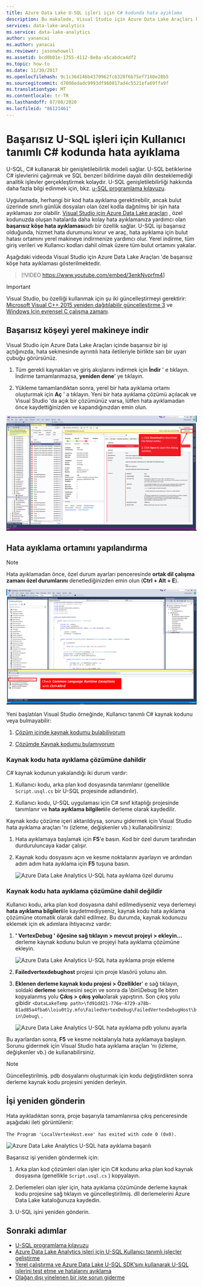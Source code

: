 ```yaml
---
title: Azure Data Lake U-SQL işleri için C# kodunda hata ayıklama
description: Bu makalede, Visual Studio için Azure Data Lake Araçları kullanarak U-SQL başarısız olan bir köşeyi nasıl ayıklayacağınız açıklanır.
services: data-lake-analytics
ms.service: data-lake-analytics
author: yanancai
ms.author: yanacai
ms.reviewer: jasonwhowell
ms.assetid: bcd0b01e-1755-4112-8e8a-a5cabdca4df2
ms.topic: how-to
ms.date: 11/30/2017
ms.openlocfilehash: 9c1c36d146b4370962fc6328f6b75ef7160e28b5
ms.sourcegitcommit: d7008edadc9993df960817ad4c5521efa69ffa9f
ms.translationtype: MT
ms.contentlocale: tr-TR
ms.lasthandoff: 07/08/2020
ms.locfileid: "86121461"
---
```

# <a name="debug-user-defined-c-code-for-failed-u-sql-jobs"></a>Başarısız U-SQL işleri için Kullanıcı tanımlı C# kodunda hata ayıklama

U-SQL, C# kullanarak bir genişletilebilirlik modeli sağlar. U-SQL betiklerine C# işlevlerini çağırmak ve SQL benzeri bildirime dayalı dilin desteklemediği analitik işlevler gerçekleştirmek kolaydır. U-SQL genişletilebilirliği hakkında daha fazla bilgi edinmek için, bkz. [u-SQL programlama kılavuzu](https://docs.microsoft.com/azure/data-lake-analytics/data-lake-analytics-u-sql-programmability-guide#use-user-defined-functions-udf). 

Uygulamada, herhangi bir kod hata ayıklama gerektirebilir, ancak bulut üzerinde sınırlı günlük dosyaları olan özel kodla dağıtılmış bir işin hata ayıklaması zor olabilir. [Visual Studio için Azure Data Lake araçları](https://aka.ms/adltoolsvs) , özel kodunuzda oluşan hatalarda daha kolay hata ayıklamanıza yardımcı olan **başarısız köşe hata ayıklaması**adlı bir özellik sağlar. U-SQL işi başarısız olduğunda, hizmet hata durumunu korur ve araç, hata ayıklama için bulut hatası ortamını yerel makineye indirmenize yardımcı olur. Yerel indirme, tüm giriş verileri ve Kullanıcı kodları dahil olmak üzere tüm bulut ortamını yakalar.

Aşağıdaki videoda Visual Studio için Azure Data Lake Araçları 'de başarısız köşe hata ayıklaması gösterilmektedir.

> [!VIDEO https://www.youtube.com/embed/3enkNvprfm4]
>

> [!IMPORTANT]
> Visual Studio, bu özelliği kullanmak için şu iki güncelleştirmeyi gerektirir: [Microsoft Visual C++ 2015 yeniden dağıtılabilir güncelleştirme 3](https://www.microsoft.com/en-us/download/details.aspx?id=53840) ve [Windows Için evrensel C çalışma zamanı](https://www.microsoft.com/download/details.aspx?id=50410).
>

## <a name="download-failed-vertex-to-local-machine"></a>Başarısız köşeyi yerel makineye indir

Visual Studio için Azure Data Lake Araçları içinde başarısız bir işi açtığınızda, hata sekmesinde ayrıntılı hata iletileriyle birlikte sarı bir uyarı çubuğu görürsünüz.

1. Tüm gerekli kaynakları ve giriş akışlarını indirmek için **İndir** ' e tıklayın. İndirme tamamlanmazsa, **yeniden dene**' ye tıklayın.

2. Yükleme tamamlandıktan sonra, yerel bir hata ayıklama ortamı oluşturmak için **Aç** ' a tıklayın. Yeni bir hata ayıklama çözümü açılacak ve Visual Studio 'da açık bir çözümünüz varsa, lütfen hata ayıklamadan önce kaydettiğinizden ve kapandığınızdan emin olun.

![Azure Data Lake Analytics U-SQL hata ayıklama Visual Studio indirme köşesi](./media/data-lake-analytics-debug-u-sql-jobs/data-lake-analytics-download-vertex.png)

## <a name="configure-the-debugging-environment"></a>Hata ayıklama ortamını yapılandırma

> [!NOTE]
> Hata ayıklamadan önce, özel durum ayarları penceresinde **ortak dil çalışma zamanı özel durumlarını** denetlediğinizden emin olun (**Ctrl + Alt + E**).

![Azure Data Lake Analytics U-SQL hata ayıklama Visual Studio ayarı](./media/data-lake-analytics-debug-u-sql-jobs/data-lake-analytics-clr-exception-setting.png)

Yeni başlatılan Visual Studio örneğinde, Kullanıcı tanımlı C# kaynak kodunu veya bulmayabilir:

1. [Çözüm içinde kaynak kodumu bulabiliyorum](#source-code-is-included-in-debugging-solution)

2. [Çözümde Kaynak kodumu bulamıyorum](#source-code-is-not-included-in-debugging-solution)

### <a name="source-code-is-included-in-debugging-solution"></a>Kaynak kodu hata ayıklama çözümüne dahildir

C# kaynak kodunun yakalandığı iki durum vardır:

1. Kullanıcı kodu, arka plan kod dosyasında tanımlanır (genellikle `Script.usql.cs` bir U-SQL projesinde adlandırılır).

2. Kullanıcı kodu, U-SQL uygulaması için C# sınıf kitaplığı projesinde tanımlanır ve **hata ayıklama bilgileri**ile derleme olarak kaydedilir.

Kaynak kodu çözüme içeri aktarıldıysa, sorunu gidermek için Visual Studio hata ayıklama araçları 'nı (izleme, değişkenler vb.) kullanabilirsiniz:

1. Hata ayıklamaya başlamak için **F5**'e basın. Kod bir özel durum tarafından durduruluncaya kadar çalışır.

2. Kaynak kodu dosyasını açın ve kesme noktalarını ayarlayın ve ardından adım adım hata ayıklama için **F5** tuşuna basın.

    ![Azure Data Lake Analytics U-SQL hata ayıklama özel durumu](./media/data-lake-analytics-debug-u-sql-jobs/data-lake-analytics-debug-exception.png)

### <a name="source-code-is-not-included-in-debugging-solution"></a>Kaynak kodu hata ayıklama çözümüne dahil değildir

Kullanıcı kodu, arka plan kod dosyasına dahil edilmediyseniz veya derlemeyi **hata ayıklama bilgileri**ile kaydetmediyseniz, kaynak kodu hata ayıklama çözümüne otomatik olarak dahil edilmez. Bu durumda, kaynak kodunuzu eklemek için ek adımlara ihtiyacınız vardır:

1. **' VertexDebug ' öğesine sağ tıklayın > mevcut projeyi > ekleyin...** derleme kaynak kodunu bulun ve projeyi hata ayıklama çözümüne ekleyin.

    ![Azure Data Lake Analytics U-SQL hata ayıklama proje ekleme](./media/data-lake-analytics-debug-u-sql-jobs/data-lake-analytics-add-project-to-debug-solution.png)

2. **Failedvertexdebughost** projesi için proje klasörü yolunu alın. 

3. **Eklenen derleme kaynak kodu projesi > Özellikler**' e sağ tıklayın, soldaki **derleme** sekmesini seçin ve sonra da \bin\Debug Ile biten kopyalanmış yolu **Çıkış > çıkış yolu**olarak yapıştırın. Son çıkış yolu gibidir `<DataLakeTemp path>\fd91dd21-776e-4729-a78b-81ad85a4fba6\loiu0t1y.mfo\FailedVertexDebug\FailedVertexDebugHost\bin\Debug\` .

    ![Azure Data Lake Analytics U-SQL hata ayıklama pdb yolunu ayarla](./media/data-lake-analytics-debug-u-sql-jobs/data-lake-analytics-set-pdb-path.png)

Bu ayarlardan sonra, **F5** ve kesme noktalarıyla hata ayıklamaya başlayın. Sorunu gidermek için Visual Studio hata ayıklama araçları 'nı (izleme, değişkenler vb.) de kullanabilirsiniz.

> [!NOTE]
> Güncelleştirilmiş. pdb dosyalarını oluşturmak için kodu değiştirdikten sonra derleme kaynak kodu projesini yeniden derleyin.

## <a name="resubmit-the-job"></a>İşi yeniden gönderin

Hata ayıkladıktan sonra, proje başarıyla tamamlanırsa çıkış penceresinde aşağıdaki ileti görüntülenir:

`The Program 'LocalVertexHost.exe' has exited with code 0 (0x0).`

![Azure Data Lake Analytics U-SQL hata ayıklama başarılı](./media/data-lake-analytics-debug-u-sql-jobs/data-lake-analytics-debug-succeed.png)

Başarısız işi yeniden göndermek için:

1. Arka plan kod çözümleri olan işler için C# kodunu arka plan kod kaynak dosyasına (genellikle `Script.usql.cs` ) kopyalayın.

2. Derlemeleri olan işler için, hata ayıklama çözümünde derleme kaynak kodu projesine sağ tıklayın ve güncelleştirilmiş. dll derlemelerini Azure Data Lake kataloğunuza kaydedin.

3. U-SQL işini yeniden gönderin.

## <a name="next-steps"></a>Sonraki adımlar

- [U-SQL programlama kılavuzu](data-lake-analytics-u-sql-programmability-guide.md)
- [Azure Data Lake Analytics işleri için U-SQL Kullanıcı tanımlı işleçler geliştirme](data-lake-analytics-u-sql-develop-user-defined-operators.md)
- [Yerel çalıştırma ve Azure Data Lake U-SQL SDK’sını kullanarak U-SQL işlerini test etme ve hatalarını ayıklama](data-lake-analytics-data-lake-tools-local-run.md)
- [Olağan dışı yinelenen bir işte sorun giderme](data-lake-analytics-data-lake-tools-debug-recurring-job.md)
